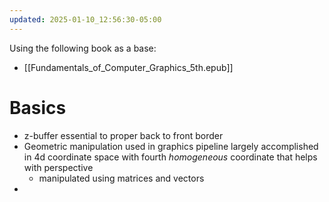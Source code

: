 ```yaml
---
updated: 2025-01-10_12:56:30-05:00
---
```


Using the following book as a base:
* [[Fundamentals_of_Computer_Graphics_5th.epub]]


# Basics
* z-buffer essential to proper back to front border 
* Geometric manipulation used in graphics pipeline largely accomplished in 4d coordinate space with fourth *homogeneous* coordinate that helps with perspective
	* manipulated using matrices and vectors
* 
